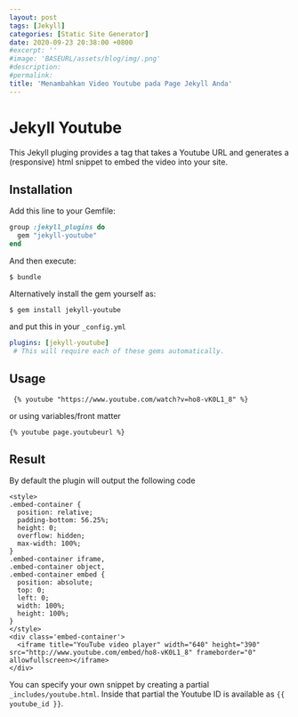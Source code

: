 ```yaml
---
layout: post
tags: [Jekyll]
categories: [Static Site Generator]
date: 2020-09-23 20:38:00 +0800
#excerpt: ''
#image: 'BASEURL/assets/blog/img/.png'
#description:
#permalink:
title: 'Menambahkan Video Youtube pada Page Jekyll Anda'
---
```


# Jekyll Youtube

This Jekyll pluging provides a tag that takes a Youtube URL and generates a (responsive) html snippet to embed the video into your site.

## Installation

Add this line to your Gemfile:

```ruby
group :jekyll_plugins do
  gem "jekyll-youtube"
end
```

And then execute:

    $ bundle

Alternatively install the gem yourself as:

    $ gem install jekyll-youtube

and put this in your ``_config.yml`` 

```yaml
plugins: [jekyll-youtube]
 # This will require each of these gems automatically.
```

## Usage

```
 {% youtube "https://www.youtube.com/watch?v=ho8-vK0L1_8" %}
```
or using variables/front matter

```
{% youtube page.youtubeurl %}
```

## Result

By default the plugin will output the following code


```markup
<style>
.embed-container {
  position: relative;
  padding-bottom: 56.25%;
  height: 0;
  overflow: hidden;
  max-width: 100%;
}
.embed-container iframe,
.embed-container object,
.embed-container embed {
  position: absolute;
  top: 0;
  left: 0;
  width: 100%;
  height: 100%;
}
</style>
<div class='embed-container'>
  <iframe title="YouTube video player" width="640" height="390" src="http://www.youtube.com/embed/ho8-vK0L1_8" frameborder="0" allowfullscreen></iframe>
</div>
```

You can specify your own snippet by creating a partial ``_includes/youtube.html``. Inside that partial the Youtube ID is available as ``{{ youtube_id }}``.
